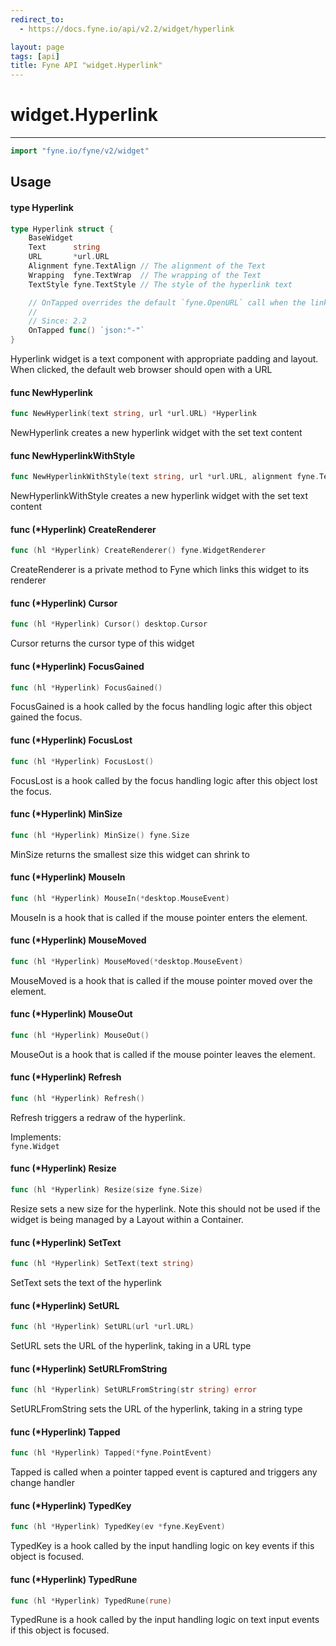```yaml
---
redirect_to:
  - https://docs.fyne.io/api/v2.2/widget/hyperlink

layout: page
tags: [api]
title: Fyne API "widget.Hyperlink"
---
```



# widget.Hyperlink
---
```go
import "fyne.io/fyne/v2/widget"
```

## Usage

#### type Hyperlink

```go
type Hyperlink struct {
	BaseWidget
	Text      string
	URL       *url.URL
	Alignment fyne.TextAlign // The alignment of the Text
	Wrapping  fyne.TextWrap  // The wrapping of the Text
	TextStyle fyne.TextStyle // The style of the hyperlink text

	// OnTapped overrides the default `fyne.OpenURL` call when the link is tapped
	//
	// Since: 2.2
	OnTapped func() `json:"-"`
}
```

Hyperlink widget is a text component with appropriate padding and layout. When clicked, the default web browser should open with a URL

#### func  NewHyperlink

```go
func NewHyperlink(text string, url *url.URL) *Hyperlink
```
NewHyperlink creates a new hyperlink widget with the set text content

#### func  NewHyperlinkWithStyle

```go
func NewHyperlinkWithStyle(text string, url *url.URL, alignment fyne.TextAlign, style fyne.TextStyle) *Hyperlink
```
NewHyperlinkWithStyle creates a new hyperlink widget with the set text content

#### func (*Hyperlink) CreateRenderer

```go
func (hl *Hyperlink) CreateRenderer() fyne.WidgetRenderer
```
CreateRenderer is a private method to Fyne which links this widget to its renderer

#### func (*Hyperlink) Cursor

```go
func (hl *Hyperlink) Cursor() desktop.Cursor
```
Cursor returns the cursor type of this widget

#### func (*Hyperlink) FocusGained

```go
func (hl *Hyperlink) FocusGained()
```
FocusGained is a hook called by the focus handling logic after this object gained the focus.

#### func (*Hyperlink) FocusLost

```go
func (hl *Hyperlink) FocusLost()
```
FocusLost is a hook called by the focus handling logic after this object lost the focus.

#### func (*Hyperlink) MinSize

```go
func (hl *Hyperlink) MinSize() fyne.Size
```
MinSize returns the smallest size this widget can shrink to

#### func (*Hyperlink) MouseIn

```go
func (hl *Hyperlink) MouseIn(*desktop.MouseEvent)
```
MouseIn is a hook that is called if the mouse pointer enters the element.

#### func (*Hyperlink) MouseMoved

```go
func (hl *Hyperlink) MouseMoved(*desktop.MouseEvent)
```
MouseMoved is a hook that is called if the mouse pointer moved over the element.

#### func (*Hyperlink) MouseOut

```go
func (hl *Hyperlink) MouseOut()
```
MouseOut is a hook that is called if the mouse pointer leaves the element.

#### func (*Hyperlink) Refresh

```go
func (hl *Hyperlink) Refresh()
```
Refresh triggers a redraw of the hyperlink.


<div class="implements">Implements: <code>
fyne.Widget</code></div>

#### func (*Hyperlink) Resize

```go
func (hl *Hyperlink) Resize(size fyne.Size)
```
Resize sets a new size for the hyperlink. Note this should not be used if the widget is being managed by a Layout within a Container.

#### func (*Hyperlink) SetText

```go
func (hl *Hyperlink) SetText(text string)
```
SetText sets the text of the hyperlink

#### func (*Hyperlink) SetURL

```go
func (hl *Hyperlink) SetURL(url *url.URL)
```
SetURL sets the URL of the hyperlink, taking in a URL type

#### func (*Hyperlink) SetURLFromString

```go
func (hl *Hyperlink) SetURLFromString(str string) error
```
SetURLFromString sets the URL of the hyperlink, taking in a string type

#### func (*Hyperlink) Tapped

```go
func (hl *Hyperlink) Tapped(*fyne.PointEvent)
```
Tapped is called when a pointer tapped event is captured and triggers any change handler

#### func (*Hyperlink) TypedKey

```go
func (hl *Hyperlink) TypedKey(ev *fyne.KeyEvent)
```
TypedKey is a hook called by the input handling logic on key events if this object is focused.

#### func (*Hyperlink) TypedRune

```go
func (hl *Hyperlink) TypedRune(rune)
```
TypedRune is a hook called by the input handling logic on text input events if this object is focused.
